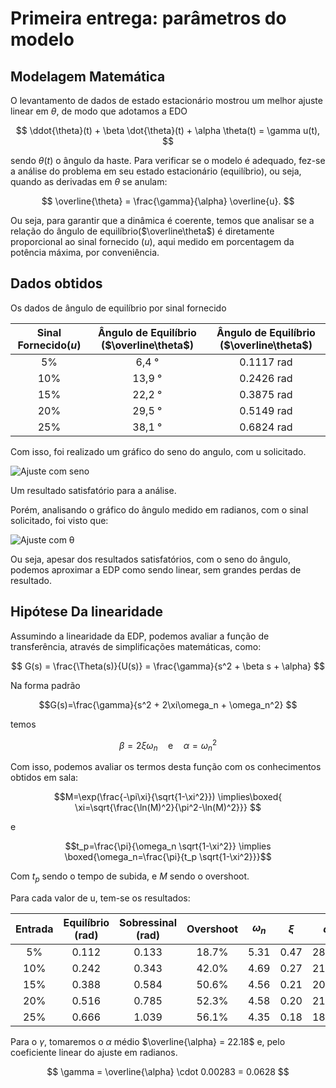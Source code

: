 # Primeira entrega: parâmetros do modelo
## Modelagem Matemática
O levantamento de dados de estado estacionário mostrou um melhor ajuste linear em $\theta$, de modo que adotamos a EDO

$$ \ddot{\theta}(t) + \beta \dot{\theta}(t) + \alpha \theta(t) = \gamma u(t), $$

sendo $\theta(t)$ o ângulo da haste. Para verificar se o modelo é adequado, fez-se a análise do problema em seu estado estacionário (equilíbrio), ou seja, quando as derivadas em $\theta$ se anulam:

$$ \overline{\theta} = \frac{\gamma}{\alpha} \overline{u}.  $$

Ou seja, para garantir que a dinâmica é coerente, temos que analisar se a relação do ângulo de equilíbrio($\overline\theta$) é diretamente proporcional ao sinal fornecido ($u$), aqui medido em porcentagem da potência máxima, por conveniência.

## Dados obtidos

Os dados de ângulo de equilíbrio por sinal fornecido

| Sinal Fornecido($u$) | Ângulo de Equilíbrio ($\overline\theta$) | Ângulo de Equilíbrio ($\overline\theta$) |
| :------------------: | :--------------------------------------: | :--------------------------------------: |
|          5%          |                6,4 °                     |              0.1117 rad                  |
|         10%          |               13,9 °                     |              0.2426 rad                  |
|         15%          |               22,2 °                     |              0.3875 rad                  |
|         20%          |               29,5 °                     |              0.5149 rad                  |
|         25%          |               38,1 °                     |              0.6824 rad                  |

Com isso, foi realizado um gráfico do seno do angulo, com u solicitado.

![Ajuste com seno](./res/seno.jpg)

Um resultado satisfatório para a análise.

Porém, analisando o gráfico do ângulo medido em radianos, com o sinal solicitado, foi visto que:

![Ajuste com θ](./res/theta.jpg)

Ou seja, apesar dos resultados satisfatórios, com o seno do ângulo, podemos aproximar a EDP como sendo linear, sem grandes perdas de resultado.


## Hipótese Da linearidade
Assumindo a linearidade da EDP, podemos avaliar a função de transferência, através de simplificações matemáticas, como:

$$ G(s) = \frac{\Theta(s)}{U(s)} = \frac{\gamma}{s^2 + \beta s + \alpha} $$

Na forma padrão

$$G(s)=\frac{\gamma}{s^2 + 2\xi\omega_n + \omega_n^2} $$

temos

$$\beta = 2\xi\omega_n \quad \text{e} \quad \alpha = \omega_n^2$$

Com isso, podemos avaliar os termos desta função com os conhecimentos obtidos em sala:

$$M=\exp(\frac{-\pi\xi}{\sqrt{1-\xi^2}}) \implies\boxed{ \xi=\sqrt{\frac{\ln(M)^2}{\pi^2-\ln(M)^2}}} $$

e

$$t_p=\frac{\pi}{\omega_n \sqrt{1-\xi^2}} \implies \boxed{\omega_n=\frac{\pi}{t_p \sqrt{1-\xi^2}}}$$

Com $t_p$ sendo o tempo de subida, e $M$ sendo o overshoot.

Para cada valor de u, tem-se os resultados:

| **Entrada** | **Equilíbrio (rad)** | **Sobressinal (rad)** | **Overshoot** | **$\omega_n$** | **$\xi$** | **$\alpha$** | **$\beta$** |
|:-----------:|:--------------------:|:---------------------:|:-------------:|:--------------:|:---------:|:------------:|:-----------:|
| 5%          | 0.112                | 0.133                 | 18.7%         | 5.31           | 0.47      | 28.24        | 5.00        |
| 10%         | 0.242                | 0.343                 | 42.0%         | 4.69           | 0.27      | 21.99        | 2.50        |
| 15%         | 0.388                | 0.584                 | 50.6%         | 4.56           | 0.21      | 20.79        | 1.93        |
| 20%         | 0.516                | 0.785                 | 52.3%         | 4.58           | 0.20      | 21.00        | 1.85        |
| 25%         | 0.666                | 1.039                 | 56.1%         | 4.35           | 0.18      | 18.89        | 1.57        |

Para o $\gamma$, tomaremos o $\alpha$ médio $\overline{\alpha} = 22.18$ e, pelo coeficiente linear do ajuste em radianos.

$$ \gamma = \overline{\alpha} \cdot 0.00283 = 0.0628 $$


